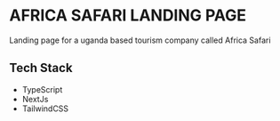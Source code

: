 # AFRICA SAFARI LANDING PAGE

Landing page for a uganda based tourism company called Africa Safari

## Tech Stack

- TypeScript
- NextJs
- TailwindCSS
